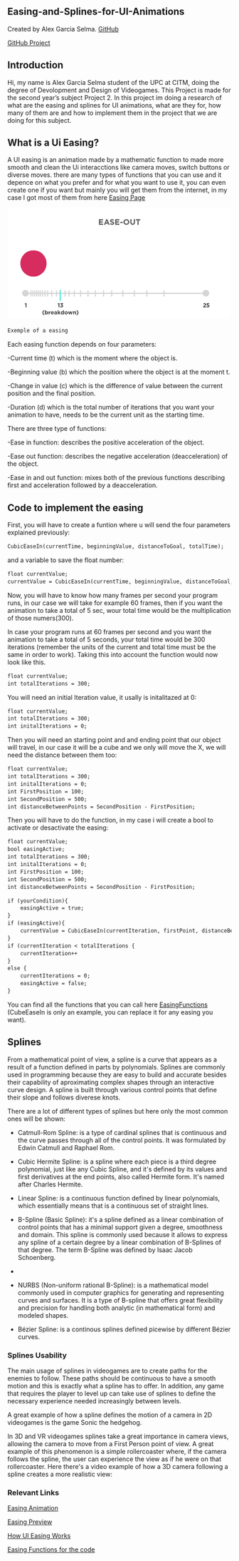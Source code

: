 ## Easing-and-Splines-for-UI-Animations

Created by Alex Garcia Selma. [GitHub](https://github.com/MaralGS)

[GitHub Project](https://github.com/MaralGS/Easing-and-Splines-for-UI-Animations)

## Introduction
Hi, my name is Alex Garcia Selma student of the UPC at CITM, doing the degree of Devolopment and Design of Videogames. This Project is made for the second year’s subject Project 2. In this project im doing a research of what are the easing and splines for UI animations, what are they for, how many of them are and how to implement them in the project that we are doing for this subject.

## What is a Ui Easing?
A UI easing is an animation made by a mathematic function to made more smooth and clean the Ui interacctions like camera moves, switch buttons or diverse moves.
there are many types of functions that you can use and it depence on what you prefer and for what you want to use it, you can even create one if you want but mainly you will get them from the internet, in my case I got most of them from here [Easing Page](https://easings.net/#)

<p align="center">
<img src="https://github.com/MaralGS/Easing-and-Splines-for-UI-Animations/blob/main/docs/easingAnimation.gif">
</p>

```markdown
Exemple of a easing
```

Each easing function depends on four parameters:

-Current time (t) which is the moment where the object is.

-Beginning value (b) which the position where the object is at the moment t.

-Change in value (c) which is the difference of value between the current position and the final position.

-Duration (d) which is the total number of iterations that you want your animation to have, needs to be the current unit as the starting time.

There are three type of functions:

-Ease in function: describes the positive acceleration of the object.

-Ease out function: describes the negative acceleration (deacceleration) of the object.

-Ease in and out function: mixes both of the previous functions describing first and acceleration followed by a deacceleration.

## Code to implement the easing
First, you will have to create a funtion where u will send the four parameters explained previously:

```markdown
CubicEaseIn(currentTime, beginningValue, distanceToGoal, totalTime);
```
and a variable to save the float number:

```markdown
float currentValue;
currentValue = CubicEaseIn(currentTime, beginningValue, distanceToGoal, totalTime);
```
Now, you will have to know how many frames per second your program runs, in our case we will take for example 60 frames, then if you want the animation to take a total of 5 sec, wour total time would be the multiplication of those numers(300).

In case your program runs at 60 frames per second and you want the animation to take a total of 5 seconds, your total time would be 300 iterations (remember the units of the current and total time must be the same in order to work). Taking this into account the function would now look like this.

```markdown
float currentValue;
int totalIterations = 300;
```
You will need an initial Iteration value, it usally is initalitazed at 0:

```markdown
float currentValue;
int totalIterations = 300;
int initalIterations = 0;
```
Then you will need an starting point and and ending point that our object will travel, in our case it will be a cube and we only will move the X, we will need the distance between them too:

```markdown
float currentValue;
int totalIterations = 300;
int initalIterations = 0;
int FirstPosition = 100;
int SecondPosition = 500;
int distanceBetweenPoints = SecondPosition - FirstPosition;
```
Then you will have to do the function, in my case i will create a bool to activate or desactivate the easing:
```markdown
float currentValue;
bool easingActive;
int totalIterations = 300;
int initalIterations = 0;
int FirstPosition = 100;
int SecondPosition = 500;
int distanceBetweenPoints = SecondPosition - FirstPosition;
```
```markdown
if (yourCondition){
	easingActive = true;
}
if (easingActive){
	currentValue = CubicEaseIn(currentIteration, firstPoint, distanceBetweenPoints, totalIterations);
}
if (currentIteration < totalIterations {
	currentIteration++
}
else {
	currentIterations = 0;
	easingActive = false;
}
```
You can find all the functions that you can call here [EasingFunctions](http://www.gizma.com/easing/#sin1)
(CubeEaseIn is only an example, you can replace it for any easing you want).

## Splines

From a mathematical point of view, a spline is a curve that appears as a result of a function defined in parts by polynomials. Splines are commonly used in programming because they are easy to build and accurate besides their capability of aproximating complex shapes through an interactive curve design. A spline is built through various control points that define their slope and follows diverese knots.

There are a lot of different types of splines but here only the most common ones will be shown:

- Catmull-Rom Spline: is a type of cardinal splines that is continuous and the curve passes through all of the control points. It was formulated by Edwin Catmull and Raphael Rom.


- Cubic Hermite Spline: is a spline where each piece is a third degree polynomial, just like any Cubic Spline, and it's defined by its values and first derivatives at the end points, also called Hermite form. It's named after Charles Hermite.


- Linear Spline: is a continuous function defined by linear polynomials, which essentially means that is a continuous set of straight lines.


- B-Spline (Basic Spline): it's a spline defined as a linear combination of control points that has a minimal support given a degree, smoothness and domain. This spline is commonly used because it allows to express any spline of a certain degree by a linear combination of B-Splines of that degree. The term B-Spline was defined by Isaac Jacob Schoenberg.
- 

- NURBS (Non-uniform rational B-Spline): is a mathematical model commonly used in computer graphics for generating and representing curves and surfaces. It is a type of B-spline that offers great flexibility and precision for handling both analytic (in mathematical form) and modeled shapes.


- Bézier Spline: is a continous splines defined picewise by different Bézier curves.



### Splines Usability

The main usage of splines in videogames are to create paths for the enemies to follow. These paths should be continuous to have a smooth motion and this is exactly what a spline has to offer. In addition, any game that requires the player to level up can take use of splines to define the necessary experience needed increasingly between levels.

A great example of how a spline defines the motion of a camera in 2D videogames is the game Sonic the hedgehog.

In 3D and VR videogames splines take a great importance in camera views, allowing the camera to move from a First Person point of view. A great example of this phenomenon is a simple rollercoaster where, if the camera follows the spline, the user can experience the view as if he were on that rollercoaster.
Here there's a video example of how a 3D camera following a spline creates a more realistic view:

### Relevant Links
[Easing Animation](https://www.kirupa.com/html5/animating_with_easing_functions_in_javascript.htm)

[Easing Preview](https://easings.net/)

[How UI Easing Works](https://www.youtube.com/watch?v=JXC3e52kcq0)

[Easing Functions for the code](http://www.gizma.com/easing/#sin1)

